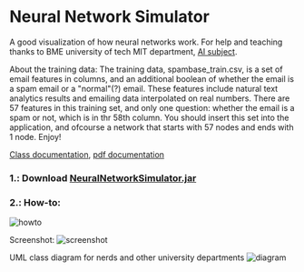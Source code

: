 # Neural Network Simulator
A good visualization of how neural networks work.
For help and teaching thanks to BME university of tech MIT department, [AI subject](https://www.mit.bme.hu/oktatas/targyak/vimiac00).

About the training data:
The training data, spambase_train.csv, is a set of email features in columns, and an additional boolean of whether the email is a spam email or a "normal"(?) email. These features include natural text analytics results and emailing data interpolated on real numbers. There are 57 features in this training set, and only one question: whether the email is a spam or not, which is in thr 58th column. You should insert this set into the application, and ofcourse a network that starts with 57 nodes and ends with 1 node. Enjoy!

[Class documentation](https://najibghadri.github.io/NeuralNetworkSimulator/), [pdf documentation](https://github.com/najibghadri/NeuralNetworkSimulator/raw/master/NeuralNetworkSimulatorDocumentation.pdf)

### 1.: Download [NeuralNetworkSimulator.jar](https://github.com/najibghadri/NeuralNetworkSimulator/blob/master/NeuralNetworkSimulator.jar?raw=true)

### 2.: How-to:
![howto](https://github.com/najibghadri/NeuralNetworkSimulator/raw/master/howto.png)

Screenshot:
![screenshot](https://github.com/najibghadri/NeuralNetworkSimulator/raw/master/screenshot.png)

UML class diagram for nerds and other university departments
![diagram](https://github.com/najibghadri/NeuralNetworkSimulator/raw/master/classdiagram.png)
